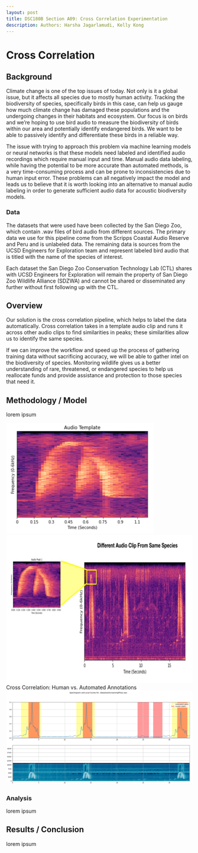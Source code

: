 ```yaml
---
layout: post
title: DSC180B Section A09: Cross Correlation Experimentation
description: Authors: Harsha Jagarlamudi, Kelly Kong
---
```


# Cross Correlation

## Background
Climate change is one of the top issues of today. Not only is it a global issue, but it affects all species due to mostly human activity. Tracking the biodiversity of species, specifically birds in this case, can help us gauge how much climate change has damaged these populations and the undergoing changes in their habitats and ecosystem. Our focus is on birds and we’re hoping to use bird audio to measure the biodiversity of birds within our area and potentially identify endangered birds. We want to be able to passively identify and differentiate these birds in a reliable way.

The issue with trying to approach this problem via machine learning models or neural networks is that these models need labeled and identified audio recordings which require manual input and time. Manual audio data labeling, while having the potential to be more accurate than automated methods, is a very time-consuming process and can be prone to inconsistencies due to human input error. These problems can all negatively impact the model and leads us to believe that it is worth looking into an alternative to manual audio labeling in order to generate sufficient audio data for acoustic biodiversity models.

### Data

The datasets that were used have been collected by the San Diego Zoo, which contain .wav files of bird audio from different sources. The primary data we use for this pipeline come from the Scripps Coastal Audio Reserve and Peru and is unlabeled data. The remaining data is sources from the UCSD Engineers for Exploration team and represent labeled bird audio that is titled with the name of the species of interest. 

Each dataset the San Diego Zoo Conservation Technology Lab (CTL) shares with UCSD Engineers for Exploration will remain the property of San Diego Zoo Wildlife Alliance (SDZWA) and cannot be shared or disseminated any further without first following up with the CTL.

## Overview

Our solution is the cross correlation pipeline, which helps to label the data automatically. Cross correlation takes in a template audio clip and runs it across other audio clips to find similarities in peaks; these similarities allow us to identify the same species. 

If we can improve the workflow and speed up the process of gathering training data without sacrificing accuracy, we will be able to gather intel on the biodiversity of species. Monitoring wildlife gives us a better understanding of rare, threatened, or endangered species to help us reallocate funds and provide assistance and protection to those species that need it.

## Methodology / Model

lorem ipsum

<img src = https://github.com/hjagarla/Cross_Correlation_Website/blob/main/images/template.png width = "400" height = "300" />
<img src = https://github.com/hjagarla/Cross_Correlation_Website/blob/main/images/audio_clip.jpg width = "700" height = "400" />
Cross Correlation: Human vs. Automated Annotations
<img src = https://github.com/hjagarla/Cross_Correlation_Website/blob/main/images/spectro.png />


### Analysis 

lorem ipsum

## Results / Conclusion

lorem ipsum

